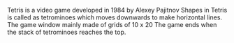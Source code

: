 Tetris is a video game developed in 1984 by Alexey Pajitnov
Shapes in Tetris is called as tetrominoes  which moves downwards to make horizontal lines.
The game window mainly made of grids of 10 x 20
The game ends when the stack of tetrominoes reaches the top.
